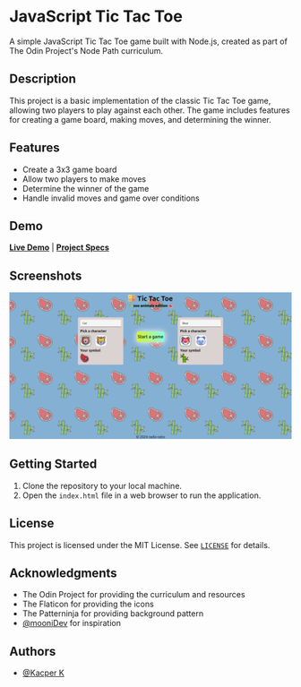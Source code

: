 # JavaScript Tic Tac Toe


A simple JavaScript Tic Tac Toe game built with Node.js, created as part of The Odin Project's Node Path curriculum.

## Description

This project is a basic implementation of the classic Tic Tac Toe game, allowing two players to play against each other. The game includes features for creating a game board, making moves, and determining the winner.

## Features

* Create a 3x3 game board
* Allow two players to make moves
* Determine the winner of the game
* Handle invalid moves and game over conditions
## Demo

[**Live Demo**](https://radix-ratio.github.io/tic-tac-toe) | [**Project Specs**](https://www.theodinproject.com/lessons/node-path-javascript-tic-tac-toe)

## Screenshots

![App Screenshot](img/game-screen.png)

## Getting Started

1. Clone the repository to your local machine.
2. Open the `index.html` file in a web browser to run the application.

## License

This project is licensed under the MIT License. See [`LICENSE`](https://choosealicense.com/licenses/mit/) for details.

## Acknowledgments

- The Odin Project for providing the curriculum and resources
- The Flaticon for providing the icons
- The Patterninja for providing background pattern
- [@mooniDev](https://github.com/mooniiDev) for inspiration

## Authors

- [@Kacper K](https://www.github.com/kacper-korzen)